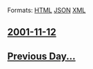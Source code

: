 
Formats: [HTML](2001/11/12/index.html)  [JSON](2001/11/12/index.json)  [XML](2001/11/12/index.xml)  

## [2001-11-12](/news/2001/11/12/index.md)

## [Previous Day...](/news/2001/11/11/index.md)

